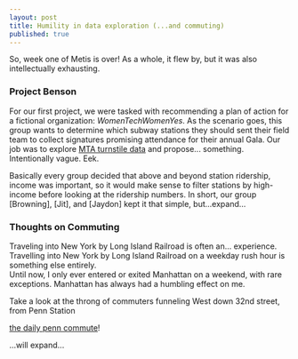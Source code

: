 ```yaml
---
layout: post
title: Humility in data exploration (...and commuting)
published: true
---
```

So, week one of Metis is over! As a whole, it flew by, but it was also intellectually exhausting.

### Project Benson

For our first project, we were tasked with recommending a plan of action for a fictional organization: _WomenTechWomenYes_. As the scenario goes, this group wants to determine which subway stations they should sent their field team to collect signatures promising attendance for their annual Gala. Our job was to explore [MTA turnstile data](http://web.mta.info/developers/turnstile.html) and propose... something. Intentionally vague. Eek.  

Basically every group decided that above and beyond station ridership, income was important, so it would make sense to filter stations by high-income before looking at the ridership numbers. In short, our group [Browning], [Jit], and [Jaydon] kept it that simple, but...expand...

### Thoughts on Commuting

Traveling into New York by Long Island Railroad is often an... experience.  
Travelling into New York by Long Island Railroad on a weekday rush hour is something else entirely.  
Until now, I only ever entered or exited Manhattan on a weekend, with rare exceptions. Manhattan has always had a humbling effect on me.

Take a look at the throng of commuters funneling West down 32nd street, from Penn Station

[the daily penn commute]({{site.baseurl}}/_posts/20180111_083048.jpg)!


...will expand...

